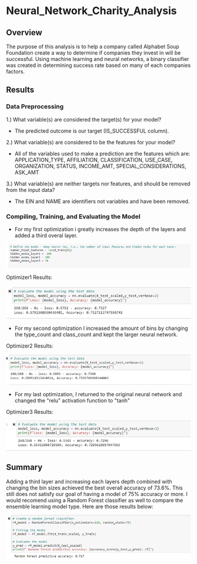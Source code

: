 # Neural_Network_Charity_Analysis

## Overview 
The purpose of this analysis is to help a company called Alphabet Soup Foundation create a way to determine if companies they invest in will be successful. Using machine learning and neural networks, a binary classifier was created in determining success rate based on many of each companies factors. 

## Results 
### Data Preprocessing
1.) What variable(s) are considered the target(s) for your model?
- The predicted outcome is our target (IS_SUCCESSFUL column).

2.) What variable(s) are considered to be the features for your model?
- All of the variables used to make a prediction are the features which are: APPLICATION_TYPE, AFFILIATION, CLASSIFICATION, USE_CASE, ORGANIZATION, STATUS, INCOME_AMT, SPECIAL_CONSIDERATIONS, ASK_AMT

3.) What variable(s) are neither targets nor features, and should be removed from the input data?
- The EIN and NAME are identifiers not variables and have been removed. 

### Compiling, Training, and Evaluating the Model 
- For my first optimization i greatly increases the depth of the layers and added a third overal layer. 

![](Images/Neural_Network.PNG)

Optimizer1 Results:

![](Images/Optimizer1.PNG)

- For my second optimization I increased the amount of bins by changing the type_count and class_count and kept the larger neural network. 

Optimizer2 Results:

![](Images/Optimizer3.PNG)

- For my last optimization, I returned to the original neural network and changed the "relu" activation function to "tanh"

Optimizer3 Results:

![](Images/Optimizer2.PNG)

## Summary
Adding a third layer and increasing each layers depth combined with changing the bin sizes achieved the best overall accuracy of 73.6%. This still does not satisfy our goal of having a model of 75% accuracy or more.  I would recomend using a Random Forest classifier as well to compare the ensemble learning model type. Here are those results below:

![](Images/RFC.PNG)

